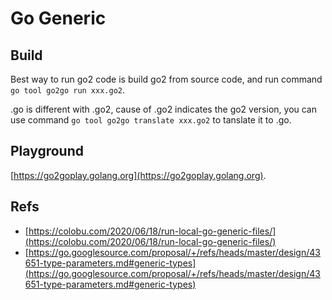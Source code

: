 # Go Generic

## Build

Best way to run go2 code is build go2 from source code, and run command `go tool go2go run xxx.go2`. 

.go is different with .go2, cause of .go2 indicates the go2 version, you can use command `go tool go2go translate xxx.go2` to tanslate it to .go.

## Playground

[https://go2goplay.golang.org](https://go2goplay.golang.org).

## Refs

- [https://colobu.com/2020/06/18/run-local-go-generic-files/](https://colobu.com/2020/06/18/run-local-go-generic-files/)
- [https://go.googlesource.com/proposal/+/refs/heads/master/design/43651-type-parameters.md#generic-types](https://go.googlesource.com/proposal/+/refs/heads/master/design/43651-type-parameters.md#generic-types)
